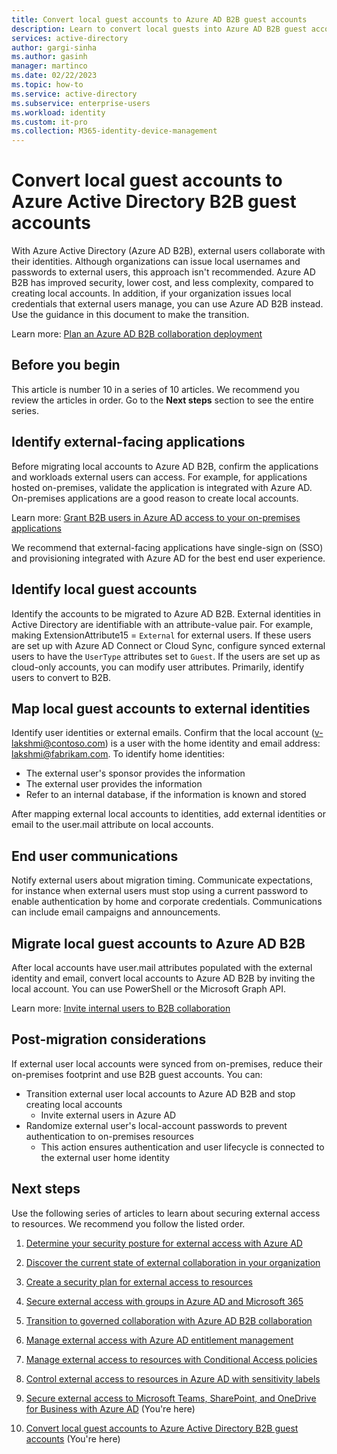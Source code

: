 ```yaml
---
title: Convert local guest accounts to Azure AD B2B guest accounts
description: Learn to convert local guests into Azure AD B2B guest accounts by identifying apps and local guest accounts, migration, and more. 
services: active-directory 
author: gargi-sinha
ms.author: gasinh
manager: martinco
ms.date: 02/22/2023
ms.topic: how-to
ms.service: active-directory
ms.subservice: enterprise-users
ms.workload: identity
ms.custom: it-pro
ms.collection: M365-identity-device-management
---
```


# Convert local guest accounts to Azure Active Directory B2B guest accounts

With Azure Active Directory (Azure AD B2B), external users collaborate with their identities. Although organizations can issue local usernames and passwords to external users, this approach isn't recommended. Azure AD B2B has improved security, lower cost, and less complexity, compared to creating local accounts. In addition, if your organization issues local credentials that external users manage, you can use Azure AD B2B instead. Use the guidance in this document to make the transition.

Learn more: [Plan an Azure AD B2B collaboration deployment](secure-external-access-resources.md)

## Before you begin

This article is number 10 in a series of 10 articles. We recommend you review the articles in order. Go to the **Next steps** section to see the entire series. 

## Identify external-facing applications

Before migrating local accounts to Azure AD B2B, confirm the applications and workloads external users can access. For example, for applications hosted on-premises, validate the application is integrated with Azure AD. On-premises applications are a good reason to create local accounts. 

Learn more: [Grant B2B users in Azure AD access to your on-premises applications](../external-identities/hybrid-cloud-to-on-premises.md)

We recommend that external-facing applications have single-sign on (SSO) and provisioning integrated with Azure AD for the best end user experience.

## Identify local guest accounts

Identify the accounts to be migrated to Azure AD B2B. External identities in Active Directory are identifiable with an attribute-value pair. For example, making ExtensionAttribute15 = `External` for external users. If these users are set up with Azure AD Connect or Cloud Sync, configure synced external users to have the `UserType` attributes set to `Guest`. If the users are set up as cloud-only accounts, you can modify user attributes. Primarily, identify users to convert to B2B.

## Map local guest accounts to external identities

Identify user identities or external emails. Confirm that the local account (v-lakshmi@contoso.com) is a user with the home identity and email address: lakshmi@fabrikam.com. To identify home identities:

- The external user's sponsor provides the information
- The external user provides the information
- Refer to an internal database, if the information is known and stored

After mapping external local accounts to identities, add external identities or email to the user.mail attribute on local accounts.

## End user communications

Notify external users about migration timing. Communicate expectations, for instance when external users must stop using a current password to enable authentication by home and corporate credentials. Communications can include email campaigns and announcements.

## Migrate local guest accounts to Azure AD B2B

After local accounts have user.mail attributes populated with the external identity and email, convert local accounts to Azure AD B2B by inviting the local account. You can use PowerShell or the Microsoft Graph API.

Learn more: [Invite internal users to B2B collaboration](../external-identities/invite-internal-users.md)

## Post-migration considerations

If external user local accounts were synced from on-premises, reduce their on-premises footprint and use B2B guest accounts. You can:

- Transition external user local accounts to Azure AD B2B and stop creating local accounts
  - Invite external users in Azure AD
- Randomize external user's local-account passwords to prevent authentication to on-premises resources 
  - This action ensures authentication and user lifecycle is connected to the external user home identity

## Next steps

Use the following series of articles to learn about securing external access to resources. We recommend you follow the listed order.

1. [Determine your security posture for external access with Azure AD](1-secure-access-posture.md)

2. [Discover the current state of external collaboration in your organization](2-secure-access-current-state.md)

3. [Create a security plan for external access to resources](3-secure-access-plan.md)

4. [Secure external access with groups in Azure AD and Microsoft 365](4-secure-access-groups.md) 

5. [Transition to governed collaboration with Azure AD B2B collaboration](5-secure-access-b2b.md) 

6. [Manage external access with Azure AD entitlement management](6-secure-access-entitlement-managment.md) 

7. [Manage external access to resources with Conditional Access policies](7-secure-access-conditional-access.md) 

8. [Control external access to resources in Azure AD with sensitivity labels](8-secure-access-sensitivity-labels.md)

9. [Secure external access to Microsoft Teams, SharePoint, and OneDrive for Business with Azure AD](9-secure-access-teams-sharepoint.md) (You're here)

10. [Convert local guest accounts to Azure Active Directory B2B guest accounts](10-secure-local-guest.md) (You're here)

